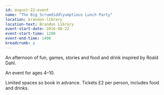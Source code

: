 ```yaml
---
id: august-22-event
name: "The Big Scrumdiddlyumptious Lunch Party"
location: brandon-library
location-text: Brandon Library
event-start-date: 2016-08-22
event-start-time: 1200
event-end-time: 1400
breadcrumb: y
---
```

An afternoon of fun, games, stories and food and drink inspired by Roald Dahl.

An event for ages 4–10.

Limited spaces so book in advance. Tickets &pound;2 per person, includes food and drinks.
